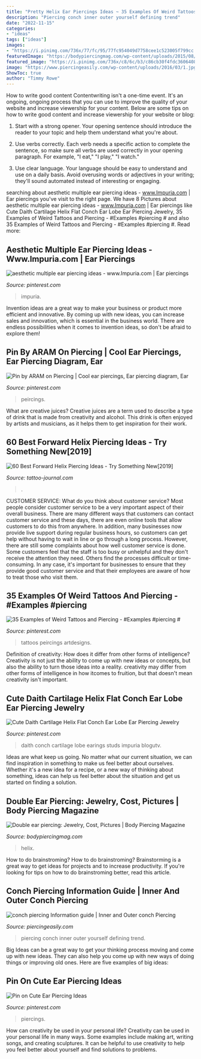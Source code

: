 ```yaml
---
title: "Pretty Helix Ear Piercings Ideas ~ 35 Examples Of Weird Tattoos And Piercing"
description: "Piercing conch inner outer yourself defining trend"
date: "2022-11-15"
categories:
- "ideas"
tags: ["ideas"]
images:
- "https://i.pinimg.com/736x/77/fc/95/77fc954049d7758cee1c523005f799cc.jpg"
featuredImage: "https://bodypiercingmag.com/wp-content/uploads/2015/08/Double-Ear-and-Helix-Piercing.jpg"
featured_image: "https://i.pinimg.com/736x/c8/6c/b3/c86cb30f4fdc3606408991d6f5ae0519.jpg"
image: "https://www.piercingeasily.com/wp-content/uploads/2016/03/1.jpg"
ShowToc: true
author: "Timmy Rowe"
---
```



How to write good content
Contentwriting isn't a one-time event. It's an ongoing, ongoing process that you can use to improve the quality of your website and increase viewership for your content. Below are some tips on how to write good content and increase viewership for your website or blog: 
1) Start with a strong opener. Your opening sentence should introduce the reader to your topic and help them understand what you're about. 

2) Use verbs correctly. Each verb needs a specific action to complete the sentence, so make sure all verbs are used correctly in your opening paragraph. For example, "I eat," "I play," "I watch." 

3) Use clear language. Your language should be easy to understand and use on a daily basis. Avoid overusing words or adjectives in your writing; they'll sound automated instead of interesting or engaging.

	

		
searching about aesthetic multiple ear piercing ideas - www.Impuria.com | Ear piercings you've visit to the right page. We have 8 Pictures about aesthetic multiple ear piercing ideas - www.Impuria.com | Ear piercings like Cute Daith Cartilage Helix Flat Conch Ear Lobe Ear Piercing Jewelry, 35 Examples of Weird Tattoos and Piercing - #Examples #piercing # and also 35 Examples of Weird Tattoos and Piercing - #Examples #piercing #. Read more:
		
    
## Aesthetic Multiple Ear Piercing Ideas - Www.Impuria.com | Ear Piercings

<img loading=lazy src="https://i.pinimg.com/736x/b9/65/85/b965855c7bdff027d79fb12b85569875.jpg" onerror="this.onerror=null;this.src='https://tse2.mm.bing.net/th?id=OIP.dHLS-0TIPPTkvD1syupQ8wHaLH&amp;pid=15.1';" alt="aesthetic multiple ear piercing ideas - www.Impuria.com | Ear piercings">

_Source: pinterest.com_

>impuria. 

	

Invention ideas are a great way to make your business or product more efficient and innovative. By coming up with new ideas, you can increase sales and innovation, which is essential in the business world. There are endless possibilities when it comes to invention ideas, so don't be afraid to explore them!

    
## Pin By ARAM On Piercing | Cool Ear Piercings, Ear Piercing Diagram, Ear

<img loading=lazy src="https://i.pinimg.com/736x/fd/0e/3a/fd0e3a4bd02909edc14d082fa8b0f71d.jpg" onerror="this.onerror=null;this.src='https://tse1.mm.bing.net/th?id=OIP.Q0sNMVOCYRXWuTjoj7lOdQHaNJ&amp;pid=15.1';" alt="Pin by ARAM on Piercing | Cool ear piercings, Ear piercing diagram, Ear">

_Source: pinterest.com_

>peircings. 

	

What are creative juices?
Creative juices are a term used to describe a type of drink that is made from creativity and alcohol. This drink is often enjoyed by artists and musicians, as it helps them to get inspiration for their work.

    
## 60 Best Forward Helix Piercing Ideas - Try Something New[2019]

<img loading=lazy src="http://tattoo-journal.com/wp-content/uploads/2017/09/Forward-Helix-Piercing-54-768x768.jpg" onerror="this.onerror=null;this.src='https://tse3.mm.bing.net/th?id=OIP.slCs9ZgPIEDmi8gkrWcnbwHaHa&amp;pid=15.1';" alt="60 Best Forward Helix Piercing Ideas - Try Something New[2019]">

_Source: tattoo-journal.com_

>. 

	

CUSTOMER SERVICE: What do you think about customer service?
Most people consider customer service to be a very important aspect of their overall business. There are many different ways that customers can contact customer service and these days, there are even online tools that allow customers to do this from anywhere. In addition, many businesses now provide live support during regular business hours, so customers can get help without having to wait in line or go through a long process.
However, there are still some complaints about how well customer service is done. Some customers feel that the staff is too busy or unhelpful and they don't receive the attention they need. Others find the processes difficult or time-consuming. In any case, it's important for businesses to ensure that they provide good customer service and that their employees are aware of how to treat those who visit them.

    
## 35 Examples Of Weird Tattoos And Piercing - #Examples #piercing #

<img loading=lazy src="https://i.pinimg.com/736x/77/fc/95/77fc954049d7758cee1c523005f799cc.jpg" onerror="this.onerror=null;this.src='https://tse1.mm.bing.net/th?id=OIP.dy8AUcUtSksHXALVPiYqJwHaFg&amp;pid=15.1';" alt="35 Examples of Weird Tattoos and Piercing - #Examples #piercing #">

_Source: pinterest.com_

>tattoos peircings artdesigns. 

	

Definition of creativity: How does it differ from other forms of intelligence?
Creativity is not just the ability to come up with new ideas or concepts, but also the ability to turn those ideas into a reality. creativity may differ from other forms of intelligence in how itcomes to fruition, but that doesn't mean creativity isn't important.

    
## Cute Daith Cartilage Helix Flat Conch Ear Lobe Ear Piercing Jewelry

<img loading=lazy src="https://i.pinimg.com/736x/1c/ac/26/1cac26883109c8683de289ebcabe623f.jpg" onerror="this.onerror=null;this.src='https://tse1.mm.bing.net/th?id=OIP.KU7QJVs4xZUB8SneV8yBWgHaLG&amp;pid=15.1';" alt="Cute Daith Cartilage Helix Flat Conch Ear Lobe Ear Piercing Jewelry">

_Source: pinterest.com_

>daith conch cartilage lobe earings studs impuria blogutv. 

	

Ideas are what keep us going. No matter what our current situation, we can find inspiration in something to make us feel better about ourselves. Whether it's a new idea for a recipe, or a new way of thinking about something, ideas can help us feel better about the situation and get us started on finding a solution.

    
## Double Ear Piercing: Jewelry, Cost, Pictures | Body Piercing Magazine

<img loading=lazy src="https://bodypiercingmag.com/wp-content/uploads/2015/08/Double-Ear-and-Helix-Piercing.jpg" onerror="this.onerror=null;this.src='https://tse1.mm.bing.net/th?id=OIP.RU29q5tBZSMU_pt-GBZ7zgHaJ4&amp;pid=15.1';" alt="Double ear piercing: Jewelry, Cost, Pictures | Body Piercing Magazine">

_Source: bodypiercingmag.com_

>helix. 

	

How to do brainstroming?
How to do brainstroming? Brainstorming is a great way to get ideas for projects and to increase productivity. If you're looking for tips on how to do brainstroming better, read this article.

    
## Conch Piercing Information Guide | Inner And Outer Conch Piercing

<img loading=lazy src="https://www.piercingeasily.com/wp-content/uploads/2016/03/1.jpg" onerror="this.onerror=null;this.src='https://tse2.mm.bing.net/th?id=OIP.OHE5mlbaJhPFaxVYkbcxdQHaL5&amp;pid=15.1';" alt="conch piercing Information guide | Inner and Outer conch Piercing">

_Source: piercingeasily.com_

>piercing conch inner outer yourself defining trend. 

	

Big Ideas can be a great way to get your thinking process moving and come up with new ideas. They can also help you come up with new ways of doing things or improving old ones. Here are five examples of big ideas: 

    
## Pin On Cute Ear Piercing Ideas

<img loading=lazy src="https://i.pinimg.com/736x/c8/6c/b3/c86cb30f4fdc3606408991d6f5ae0519.jpg" onerror="this.onerror=null;this.src='https://tse1.mm.bing.net/th?id=OIP.Tv_LgWVr6b8NwkiJDzeYwQHaOq&amp;pid=15.1';" alt="Pin on Cute Ear Piercing Ideas">

_Source: pinterest.com_

>piercings. 

	

How can creativity be used in your personal life?
Creativity can be used in your personal life in many ways. Some examples include making art, writing songs, and creating sculptures. It can be helpful to use creativity to help you feel better about yourself and find solutions to problems.

